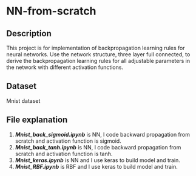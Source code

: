# NN-from-scratch
## Description
This project is for implementation of backpropagation learning rules for neural networks. Use the network structure, three layer full connected, to derive the backpropagation learning rules for all adjustable parameters in the network with different activation functions.  
## Dataset
Mnist dataset
## File explanation
1. ***Mnist_back_sigmoid.ipynb*** is NN, I code backward propagation from scratch and activation function is sigmoid.  
2. ***Mnist_back_tanh.ipynb*** is NN, I code backward propagation from scratch and activation function is tanh.  
3. ***Mnist_keras.ipynb*** is NN and I use keras to build model and train.  
4. ***Mnist_RBF.ipynb*** is RBF and I use keras to build model and train.

